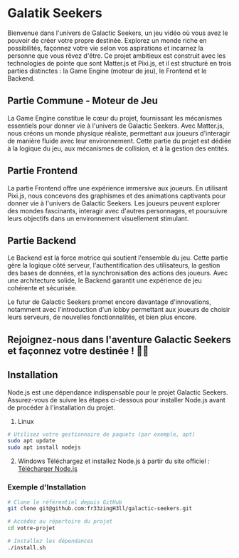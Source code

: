 # Galatik Seekers

Bienvenue dans l'univers de Galactic Seekers, un jeu vidéo où vous avez le pouvoir de créer votre propre destinée. Explorez un monde riche en possibilités, façonnez votre vie selon vos aspirations et incarnez la personne que vous rêvez d'être. Ce projet ambitieux est construit avec les technologies de pointe que sont Matter.js et Pixi.js, et il est structuré en trois parties distinctes : la Game Engine (moteur de jeu), le Frontend et le Backend.

## Partie Commune - Moteur de Jeu

La Game Engine constitue le cœur du projet, fournissant les mécanismes essentiels pour donner vie à l'univers de Galactic Seekers. Avec Matter.js, nous créons un monde physique réaliste, permettant aux joueurs d'interagir de manière fluide avec leur environnement. Cette partie du projet est dédiée à la logique du jeu, aux mécanismes de collision, et à la gestion des entités.

## Partie Frontend

La partie Frontend offre une expérience immersive aux joueurs. En utilisant Pixi.js, nous concevons des graphismes et des animations captivants pour donner vie à l'univers de Galactic Seekers. Les joueurs peuvent explorer des mondes fascinants, interagir avec d'autres personnages, et poursuivre leurs objectifs dans un environnement visuellement stimulant.

## Partie Backend

Le Backend est la force motrice qui soutient l'ensemble du jeu. Cette partie gère la logique côté serveur, l'authentification des utilisateurs, la gestion des bases de données, et la synchronisation des actions des joueurs. Avec une architecture solide, le Backend garantit une expérience de jeu cohérente et sécurisée.

Le futur de Galactic Seekers promet encore davantage d'innovations, notamment avec l'introduction d'un lobby permettant aux joueurs de choisir leurs serveurs, de nouvelles fonctionnalités, et bien plus encore.


## Rejoignez-nous dans l'aventure Galactic Seekers et façonnez votre destinée ! 🚀✨


## Installation

Node.js est une dépendance indispensable pour le projet Galactic Seekers. Assurez-vous de suivre les étapes ci-dessous pour installer Node.js avant de procéder à l'installation du projet.

1. Linux

```bash
# Utilisez votre gestionnaire de paquets (par exemple, apt)
sudo apt update
sudo apt install nodejs
```

2. Windows 
Téléchargez et installez Node.js à partir du site officiel : [Télécharger Node.js](https://nodejs.org/en)

### Exemple d'Installation

```bash
# Clone le référentiel depuis GitHub
git clone git@github.com:fr33zingH3ll/galactic-seekers.git

# Accédez au répertoire du projet
cd votre-projet

# Installez les dépendances
./install.sh
```